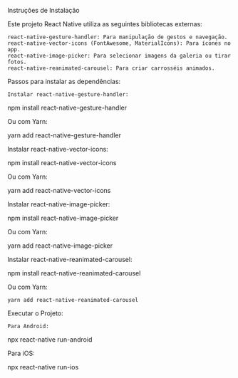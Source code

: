 Instruções de Instalação

Este projeto React Native utiliza as seguintes bibliotecas externas:

    react-native-gesture-handler: Para manipulação de gestos e navegação.
    react-native-vector-icons (FontAwesome, MaterialIcons): Para ícones no app.
    react-native-image-picker: Para selecionar imagens da galeria ou tirar fotos.
    react-native-reanimated-carousel: Para criar carrosséis animados.

Passos para instalar as dependências:

    Instalar react-native-gesture-handler:

npm install react-native-gesture-handler

Ou com Yarn:

yarn add react-native-gesture-handler

Instalar react-native-vector-icons:

npm install react-native-vector-icons

Ou com Yarn:

yarn add react-native-vector-icons

Instalar react-native-image-picker:

npm install react-native-image-picker

Ou com Yarn:

yarn add react-native-image-picker

Instalar react-native-reanimated-carousel:

npm install react-native-reanimated-carousel

Ou com Yarn:

    yarn add react-native-reanimated-carousel

Executar o Projeto:

    Para Android:

npx react-native run-android

Para iOS:

npx react-native run-ios
